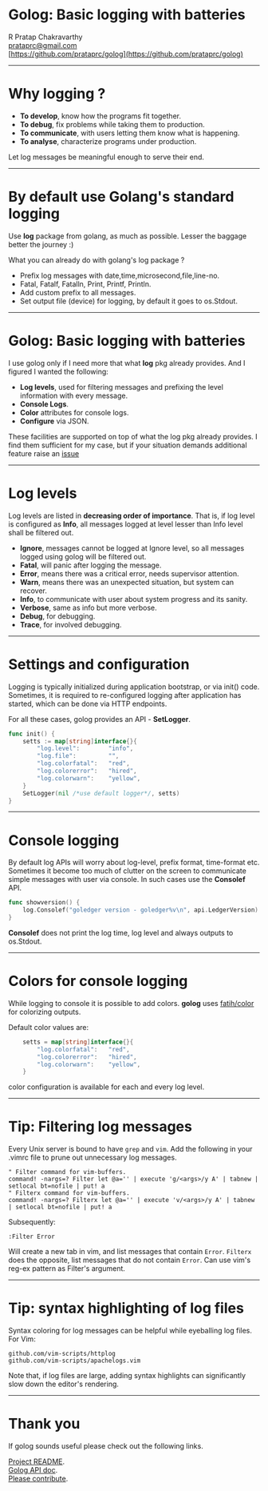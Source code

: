 Golog: Basic logging with batteries
===================================

R Pratap Chakravarthy <br/>
prataprc@gmail.com <br/>
[https://github.com/prataprc/golog](https://github.com/prataprc/golog)

---

Why logging ?
=============

- **To develop**, know how the programs fit together.
- **To debug**, fix problems while taking them to production.
- **To communicate**, with users letting them know what is happening.
- **To analyse**, characterize programs under production.

Let log messages be meaningful enough to serve their end.

---

By default use Golang's standard logging
========================================

Use __log__ package from golang, as much as possible. Lesser the
baggage better the journey :)

What you can already do with golang's log package ?

- Prefix log messages with date,time,microsecond,file,line-no.
- Fatal, Fatalf, Fatalln, Print, Printf, Println.
- Add custom prefix to all messages.
- Set output file (device) for logging, by default it goes to os.Stdout.

---

Golog: Basic logging with batteries
===================================

I use golog only if I need more that what __log__ pkg already provides.
And I figured I wanted the following:

- **Log levels**, used for filtering messages and prefixing the level
information with every message.
- **Console Logs**.
- **Color**  attributes for console logs.
- **Configure** via JSON.

These facilities are supported on top of what the log pkg already
provides. I find them sufficient for my case, but if your situation
demands additional feature raise an
[issue](http://github.com/prataprc/golog/issues)

---

Log levels
==========

Log levels are listed in __decreasing order of importance__. That is,
if log level is configured as __Info__, all messages logged at level lesser
than Info level shall be filtered out.

- **Ignore**, messages cannot be logged at Ignore level, so all messages
logged using golog will be filtered out.
- **Fatal**, will panic after logging the message.
- **Error**, means there was a critical error, needs supervisor attention.
- **Warn**, means there was an unexpected situation, but system can recover.
- **Info**, to communicate with user about system progress and its sanity.
- **Verbose**, same as info but more verbose.
- **Debug**, for debugging.
- **Trace**, for involved debugging.

---

Settings and configuration
==========================

Logging is typically initialized during application bootstrap, or via init()
code. Sometimes, it is required to re-configured logging after application
has started, which can be done via HTTP endpoints.

For all these cases, golog provides an API - **SetLogger**.

```go
func init() {
    setts := map[string]interface{}{
		"log.level":        "info",
		"log.file":         "",
		"log.colorfatal":   "red",
		"log.colorerror":   "hired",
		"log.colorwarn":    "yellow",
	}
    SetLogger(nil /*use default logger*/, setts)
}
```

---

Console logging
===============

By default log APIs will worry about log-level, prefix format, time-format
etc. Sometimes it become too much of clutter on the screen to communicate simple
messages with user via console. In such cases use the **Consolef** API.

```go
func showversion() {
    log.Consolef("goledger version - goledger%v\n", api.LedgerVersion)
}
```

**Consolef** does not print the log time, log level and always outputs to
os.Stdout.

---

Colors for console logging
==========================

While logging to console it is possible to add colors. **golog** uses
[fatih/color](http://github.com/fatih/color) for colorizing outputs.

Default color values are:

```go
    setts = map[string]interface{}{
        "log.colorfatal":   "red",
        "log.colorerror":   "hired",
        "log.colorwarn":    "yellow",
    }
```

color configuration is available for each and every log level.

---

Tip: Filtering log messages
===========================

Every Unix server is bound to have ``grep`` and ``vim``. Add the following in
your .vimrc file to prune out unnecessary log messages.

```vim
" Filter command for vim-buffers.
command! -nargs=? Filter let @a='' | execute 'g/<args>/y A' | tabnew | setlocal bt=nofile | put! a
" Filterx command for vim-buffers.
command! -nargs=? Filterx let @a='' | execute 'v/<args>/y A' | tabnew | setlocal bt=nofile | put! a
```

Subsequently:

```vim
:Filter Error
```

Will create a new tab in vim, and list messages that contain ``Error``.
``Filterx`` does the opposite, list messages that do not contain ``Error``.
Can use vim's reg-ex pattern as Filter's argument.

---

Tip: syntax highlighting of log files
=====================================

Syntax coloring for log messages can be helpful while eyeballing log files.
For Vim:

```text
github.com/vim-scripts/httplog
github.com/vim-scripts/apachelogs.vim
```

Note that, if log files are large, adding syntax highlights can
significantly slow down the editor's rendering.

---

Thank you
=========

If golog sounds useful please check out the following links.

[Project README](https://github.com/prataprc/golog). <br/>
[Golog API doc](https://godoc.org/github.com/prataprc/golog). <br/>
[Please contribute](https://github.com/prataprc/golog/issues). <br/>
